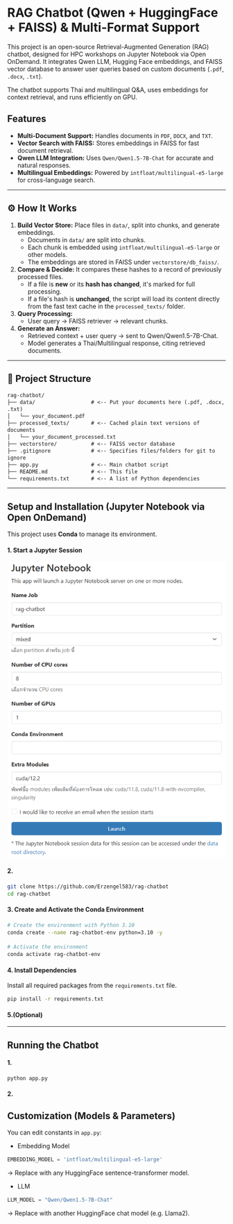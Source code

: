 # RAG Chatbot (Qwen + HuggingFace + FAISS) & Multi-Format Support

This project is an open-source Retrieval-Augmented Generation (RAG) chatbot, designed for HPC workshops on Jupyter Notebook via Open OnDemand.
It integrates Qwen LLM, Hugging Face embeddings, and FAISS vector database to answer user queries based on custom documents (`.pdf`, `.docx`, `.txt`).

The chatbot supports Thai and multilingual Q&A, uses embeddings for context retrieval, and runs efficiently on GPU.

##  Features

* **Multi-Document Support:** Handles documents in `PDF`, `DOCX`, and `TXT`.
* **Vector Search with FAISS:** Stores embeddings in FAISS for fast document retrieval.
* **Qwen LLM Integration:** Uses `Qwen/Qwen1.5-7B-Chat` for accurate and natural responses.
* **Multilingual Embeddings:** Powered by `intfloat/multilingual-e5-large` for cross-language search.
---

## ⚙️ How It Works

1.  **Build Vector Store:** Place files in `data/`, split into chunks, and generate embeddings.
    * Documents in `data/` are split into chunks.
    * Each chunk is embedded using `intfloat/multilingual-e5-large` or other models.
    * The embeddings are stored in FAISS under `vectorstore/db_faiss/`.
2.  **Compare & Decide:** It compares these hashes to a record of previously processed files.
    * If a file is **new** or its **hash has changed**, it's marked for full processing.
    * If a file's hash is **unchanged**, the script will load its content directly from the fast text cache in the `processed_texts/` folder.
3.  **Query Processing:**
    * User query → FAISS retriever → relevant chunks. 
4.  **Generate an Answer:** 
    * Retrieved context + user query → sent to Qwen/Qwen1.5-7B-Chat.
    * Model generates a Thai/Multilingual response, citing retrieved documents.

---

## 📂 Project Structure

```
rag-chatbot/
├── data/                  # <-- Put your documents here (.pdf, .docx, .txt)
│   └── your_document.pdf
├── processed_texts/       # <-- Cached plain text versions of documents
│   └── your_document_processed.txt
├── vectorstore/           # <-- FAISS vector database
├── .gitignore             # <-- Specifies files/folders for git to ignore
├── app.py                 # <-- Main chatbot script
├── README.md              # <-- This file
└── requirements.txt       # <-- A list of Python dependencies
```

---

## Setup and Installation (Jupyter Notebook via Open OnDemand)

This project uses **Conda** to manage its environment.

#### 1. Start a Jupyter Session
![Workflow](.github/images/Jupyter1.png)

#### 2. 
```bash
git clone https://github.com/Erzengel583/rag-chatbot
cd rag-chatbot
```

#### 3. Create and Activate the Conda Environment
```bash
# Create the environment with Python 3.10
conda create --name rag-chatbot-env python=3.10 -y

# Activate the environment
conda activate rag-chatbot-env
```

#### 4. Install Dependencies
Install all required packages from the `requirements.txt` file.
```bash
pip install -r requirements.txt
```
#### 5.(Optional)
---

## Running the Chatbot

#### 1.  
```bash
python app.py
```
#### 2. 


## Customization (Models & Parameters)
You can edit constants in `app.py`:
* Embedding Model
```python
EMBEDDING_MODEL = 'intfloat/multilingual-e5-large'
```
→ Replace with any HuggingFace sentence-transformer model.

* LLM
```python
LLM_MODEL = "Qwen/Qwen1.5-7B-Chat"
```
→ Replace with another HuggingFace chat model (e.g. Llama2).

